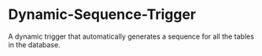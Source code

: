 # Dynamic-Sequence-Trigger
A dynamic trigger that automatically generates a sequence for all the tables in the database.
